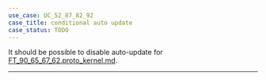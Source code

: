 ```yaml
---
use_case: UC_52_87_82_92
case_title: conditional auto update
case_status: TODO
---
```


It should be possible to disable auto-update for [FT_90_65_67_62.proto_kernel.md][FT_90_65_67_62.proto_kernel.md].

---

[FT_90_65_67_62.proto_kernel.md]: ../feature_topic/FT_90_65_67_62.proto_kernel.md
